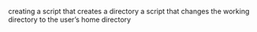 creating a script that creates a directory
 a script that changes the working directory to the user’s home directory
